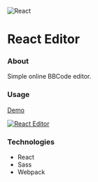 ![React](https://github.com/ermondel/wiki/blob/master/files/icons48b/React48b.png)

# React Editor

### About

Simple online BBCode editor.

### Usage

[Demo](https://ermondel.github.io/react-editor)

[![React Editor](https://github.com/ermondel/wiki/blob/master/screens/react-editor-app.jpg)](https://ermondel.github.io/react-editor)

### Technologies

- React
- Sass
- Webpack
